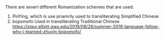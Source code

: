 There are severl different Romanization schemes that are used. 
1. PinYing, which is use priamrily used to transliterating Simplified Chinese
2. bopomofo Used in transliterating Traditional Chinese  https://sigur.elliott.gwu.edu/2019/08/26/summer-2019-language-fellow-why-i-learned-zhuyin-bopomofo/
